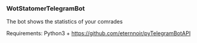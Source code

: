 ### WotStatomerTelegramBot
 The bot shows the statistics of your comrades

Requirements:
Python3 + https://github.com/eternnoir/pyTelegramBotAPI  
